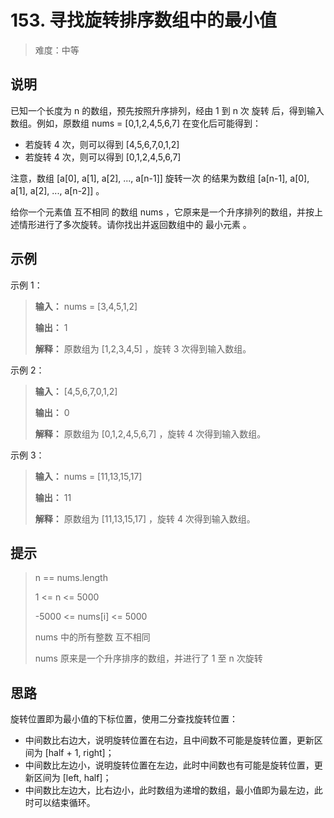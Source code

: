 # 153. 寻找旋转排序数组中的最小值

> 难度：中等

## 说明

已知一个长度为 n 的数组，预先按照升序排列，经由 1 到 n 次 旋转 后，得到输入数组。例如，原数组 nums = [0,1,2,4,5,6,7] 在变化后可能得到：

* 若旋转 4 次，则可以得到 [4,5,6,7,0,1,2]
* 若旋转 4 次，则可以得到 [0,1,2,4,5,6,7]

注意，数组 [a[0], a[1], a[2], ..., a[n-1]] 旋转一次 的结果为数组 [a[n-1], a[0], a[1], a[2], ..., a[n-2]] 。

给你一个元素值 互不相同 的数组 nums ，它原来是一个升序排列的数组，并按上述情形进行了多次旋转。请你找出并返回数组中的 最小元素 。

## 示例

示例 1：

> **输入：** nums = [3,4,5,1,2]
> 
> **输出：** 1
> 
> **解释：** 原数组为 [1,2,3,4,5] ，旋转 3 次得到输入数组。

示例 2：

> **输入：** [4,5,6,7,0,1,2]
> 
> **输出：** 0
> 
> **解释：** 原数组为 [0,1,2,4,5,6,7] ，旋转 4 次得到输入数组。

示例 3：

> **输入：** nums = [11,13,15,17]
> 
> **输出：** 11
> 
> **解释：** 原数组为 [11,13,15,17] ，旋转 4 次得到输入数组。

## 提示

> n == nums.length
>
> 1 <= n <= 5000
>
> -5000 <= nums[i] <= 5000
>
> nums 中的所有整数 互不相同
>
> nums 原来是一个升序排序的数组，并进行了 1 至 n 次旋转

## 思路

旋转位置即为最小值的下标位置，使用二分查找旋转位置：

* 中间数比右边大，说明旋转位置在右边，且中间数不可能是旋转位置，更新区间为 [half + 1, right]；
* 中间数比左边小，说明旋转位置在左边，此时中间数也有可能是旋转位置，更新区间为 [left, half]；
* 中间数比左边大，比右边小，此时数组为递增的数组，最小值即为最左边，此时可以结束循环。

